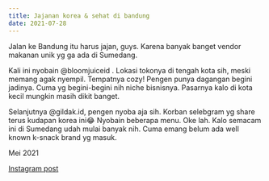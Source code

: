 ```yaml
---
title: Jajanan korea & sehat di bandung
date: 2021-07-28
---
```

Jalan ke Bandung itu harus jajan, guys. Karena banyak banget vendor makanan unik yg ga ada di Sumedang.

Kali ini nyobain @bloomjuiceid . Lokasi tokonya di tengah kota sih, meski memang agak nyempil. Tempatnya cozy! Pengen punya dagangan begini jadinya. Cuma yg begini-begini nih niche bisnisnya. Pasarnya kalo di kota kecil mungkin masih dikit banget.

Selanjutnya @gildak.id, pengen nyoba aja sih. Korban selebgram yg share terus kudapan korea ini😂 Nyobain beberapa menu. Oke lah. Kalo semacam ini di Sumedang udah mulai banyak nih. Cuma emang belum ada well known k-snack brand yg masuk.

Mei 2021

[Instagram post](https://www.instagram.com/p/CPimIo3s5w0/)

